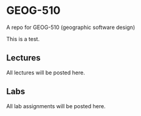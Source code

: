 # GEOG-510
A repo for GEOG-510 (geographic software design)

This is a test. 

## Lectures

All lectures will be posted here.
## Labs

All lab assignments will be posted here.